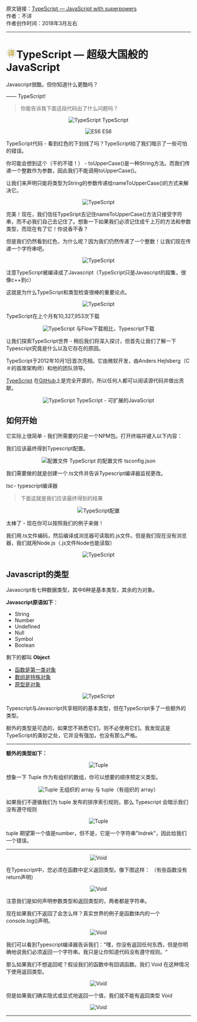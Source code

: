原文链接：[TypeScript — JavaScript with superpowers](https://www.strilliant.com/2018/02/28/typescript-%E2%80%94-javascript-with-superpowers-%E2%80%93-freecodecamp-org/ "TypeScript — 超级大国般的JavaScript") <br/>
作者：不详 <br/>
作者创作时间：2018年3月左右

------------------------------------------------------------------------------------------------

# <img src="https://github.com/jimwong666/FEstart/blob/master/translatedArticles/images/publicFile/icon_teranlation.png" alt="译文">TypeScript — 超级大国般的JavaScript

Javascript很酷，但你知道什么更酷吗？

—— TypeScript!

> 你能告诉我下面这段代码出了什么问题吗？

<p align="center">
<img src="https://www.strilliant.com/images/1*IgMNDPa6Oq8De5f7Pvnmnw.png" alt="TypeScript">
TypeScript
</p>

<p align="center">
<img src="https://www.strilliant.com/images/1*TV6Dyfy3Bmul2JPC7eyKaQ.png" alt="ES6">
ES6
</p>

TypeScript代码 - 看到红色的下划线了吗？TypeScript给了我们暗示了一些可怕的错误。

你可能会想到这个（干的不错！） - toUpperCase()是一种String方法。而我们传递一个整数作为参数，因此我们不能调用toUpperCase()。

让我们来声明只能将类型为String的参数传递给nameToUpperCase()的方式来解决它。

<p align="center">
<img src="https://www.strilliant.com/images/1*N0xiNAjnnX3CijE82PpTjA.png" alt="TypeScript">
</p>

完美！现在，我们信任TypeSript去记住nameToUpperCase()方法只接受字符串，而不必我们自己去记住了。想象一下如果我们必须记住成千上万的方法和参数类型，而现在有了它！你说香不香？

但是我们仍然看到红色，为什么呢？因为我们仍然传递了一个整数！让我们现在传递一个字符串吧。

<p align="center">
<img src="https://www.strilliant.com/images/1*4JtcPUxZ7NPyf5gxhPqs2Q.png" alt="TypeScript">
</p>

注意TypeScript被编译成了Javascript（TypeScript只是Javascript的超集，很像c++到c）

这就是为什么TypeScript和类型检查很棒的重要论点。

<p align="center">
<img src="https://www.strilliant.com/images/1*AgAGlFdiYSiYKZLW9fNvuw.png" alt="TypeScript">
</p>

TypeScript在上个月有10,327,953次下载

<p align="center">
<img src="https://www.strilliant.com/images/1*12nXNNgYHMLqWl7FWe4mwQ.png" alt="TypeScript">
与Flow下载相比，Typescript下载
</p>

让我们探索TypeScript世界 - 稍后我们将深入探讨，但首先让我们了解一下Typescript究竟是什么以及它存在的原因。

TypeScript于2012年10月1日首次亮相。它由微软开发，由Anders Hejlsberg（C＃的首席架构师）和他的团队领导。

[TypeScript](https://www.typescriptlang.org/ "TypeScript") 在[GitHub](https://github.com/Microsoft/TypeScript "GitHub")上是完全开源的，所以任何人都可以阅读源代码并做出贡献。

<p align="center">
<img src="https://www.strilliant.com/images/1*4DNoN1QejqOlOFNft6teuw.png" alt="TypeScript">
TypeScript - 可扩展的JavaScript
</p>

## 如何开始

它实际上很简单 - 我们所需要的只是一个NPM包。打开终端并键入以下内容：

我们应该最终得到Typescript配置。

<p align="center">
<img src="https://www.strilliant.com/images/1*0a1jcXX5gYTRnVCkgisYbQ.png" alt="配置文件">
TypeScript 的配置文件 tsconfig.json
</p>

我们需要做的就是创建一个.ts文件并告诉Typescript编译器监视更改。

tsc - typescript编译器

> 下面这就是我们应该最终得到的结果

<p align="center">
<img src="https://www.strilliant.com/images/1*ervvuE5kcy2isO1zTDL_0w.png" alt="TypeScript配置">
</p>

太棒了 - 现在你可以按照我们的例子来做！

我们用.ts文件编码，然后编译成浏览器可读取的.js文件。但是我们现在没有浏览器，我们就用Node.js（.js文件Node也能读取）

<p align="center">
<img src="https://www.strilliant.com/images/1*6VLCkqegvidS5dJm-e7zSA.png" alt="TypeScript">
</p>

## Javascript的类型

Javascript有七种数据类型，其中6种是基本类型，其余的为对象。

**Javascript原语如下**：

* String
* Number
* Undefined
* Null
* Symbol
* Boolean

剩下的都叫 **Object**

* [函数是第一类对象](https://en.wikipedia.org/wiki/Function_object#In_JavaScript "Functions are first class objects")
* [数组是特殊对象](https://stackoverflow.com/questions/5048371/are-javascript-arrays-primitives-strings-objects/5048482#5048482 "Arrays are special objects")
* [原型是对象](http://raganwald.com/2015/06/10/mixins.html "Prototypes are objects")

<p align="center">
<img src="https://www.strilliant.com/images/1*9FeYC-4ZEsKAQ565pEdTqw.png" alt="TypeScript">
</p>

Typescript与Javascript共享相同的基本类型，但在TypeScript多了一些额外的类型。

额外的类型是可选的，如果您不熟悉它们，则不必使用它们。我发现这是TypeScript的美妙之处，它并没有强加，也没有那么严格。

<hr />

**额外的类型如下：**

<p align="center">
<img src="https://www.strilliant.com/images/1*QlcVGtDb2FVJjkQRIh6gLQ.png" alt="Tuple">
</p>

想象一下 Tuple 作为有组织的数组，你可以想要的顺序预定义类型。

<p align="center">
<img src="https://www.strilliant.com/images/1*tF_IxeUVobcsA2BiBbConA.png" alt="Tuple">
无组织的 array 与 tuple（有组织的 array）
</p>

如果我们不遵循我们为 tuple 发布的排序索引规则，那么 Typescript 会暗示我们没有遵守规则

<p align="center">
<img src="https://www.strilliant.com/images/1*6LvBeYZZrPTaxNIBkzQKAQ.png" alt="Tuple">
</p>

tuple 期望第一个值是number，但不是，它是一个字符串"Indrek"，因此给我们一个错误。

<hr />

<p align="center">
<img src="https://www.strilliant.com/images/1*Bto4sAfIzfV3EIyYS04JmA.png" alt="Void">
</p>

在Typescript中，您必须在函数中定义返回类型。像下图这样：
（有些函数没有return声明）

<p align="center">
<img src="https://www.strilliant.com/images/1*AboEEgZSSq9YvI-Y6KLBgA.png" alt="Void">
</p>

注意我们是如何声明参数类型和返回类型的，两者都是字符串。

现在如果我们不返回了会怎么样？真实世界的例子是函数体内的一个console.log()声明。

<p align="center">
<img src="https://www.strilliant.com/images/1*EI69g4tgKBUJYp6BZkignQ.png" alt="Void">
</p>

我们可以看到Typescript编译器告诉我们：“嘿，你没有返回任何东西，但是你明确地说我们必须返回一个字符串。我只是让你知道代码没有遵守规则。“

那么如果我们不想返回呢？假设我们的函数中有回调函数。我们 Void 在这种情况下使用返回类型。

<p align="center">
<img src="https://www.strilliant.com/images/1*JJdm0IAG6MOvVwKh-XUS-w.png" alt="Void">
</p>

但是如果我们确实隐式或显式地返回一个值，我们就不能有返回类型 Void

<p align="center">
<img src="https://www.strilliant.com/images/1*LYPDIzRpqPZtg03qMz_5SQ.png" alt="Void">
</p>

<hr />
